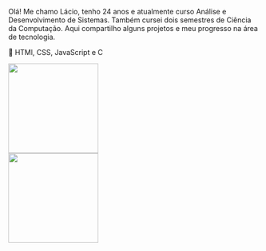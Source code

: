 Olá! Me chamo Lácio, tenho 24 anos e atualmente curso Análise e Desenvolvimento de Sistemas. Também cursei dois semestres de Ciência da Computação. Aqui compartilho alguns projetos e meu progresso na área de tecnologia.

🌱 HTMl, CSS, JavaScript e C

<div style="width: 200px;">
<img height="180px" src="https://github-readme-stats.vercel.app/api?username=Lacio15&show_icons=true&theme=ocean_dark"/>
<img height="180px" src="https://github-readme-stats.vercel.app/api/top-langs/?username=Lacio15&layout=compact&theme=ocean_dark"/>
</div>
